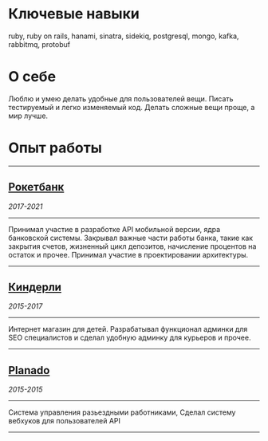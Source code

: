 # Ключевые навыки

ruby, ruby on rails, hanami, sinatra, sidekiq, postgresql, mongo, kafka, rabbitmq, protobuf

# О себе
Люблю и умею делать удобные для пользователей вещи. Писать тестируемый и легко изменяемый код. Делать сложные вещи проще, а мир лучше.


# Опыт работы
---

## [Рокетбанк](https://rocketbank.ru)

*2017-2021*

---

Принимал участие в разработке API мобильной версии, ядра банковской системы. Закрывал важные части работы банка, такие как закрытия счетов, жизненный цикл депозитов, начисление процентов на остаток и прочее. Принимал участие в проектировании архитектуры.

---

## [Киндерли](https://kinderly.ru)
*2015-2017*

---

Интернет магазин для детей. Разрабатывал функционал админки для SEO специалистов и сделал удобную админку для курьеров и прочее.

---

## [Planado](https://planadoapp.com)
*2015-2015*

---
Система управления разьездными работниками, Сделал систему вебхуков для пользователей API

---
